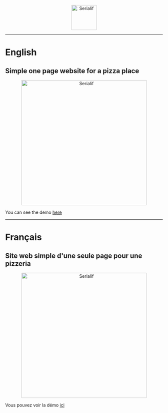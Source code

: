 <div align="center">
    <p align="center"><a href="https://serialif.com"><img width="80" height="80" src="https://serialif.com/images/serialif-white.png" alt="Serialif"></a>
<hr>
</div>

# English
## Simple one page website for a pizza place
<div align="center">
    <p align="center"><a href="https://pizza.serialif.com"><img width="400" height="auto" src="https://serialif.com/images/pizza.jpg" alt="Serialif"></a>
</div>

You can see the demo [here](https://pizza.serialif.com)
<hr>

# Français
## Site web simple d'une seule page pour une pizzeria
<div align="center">
    <p align="center"><a href="https://pizza.serialif.com"><img width="400" height="auto" src="https://serialif.com/images/pizza.jpg" alt="Serialif"></a>
</div>

Vous pouvez voir la démo [ici](https://pizza.serialif.com)
